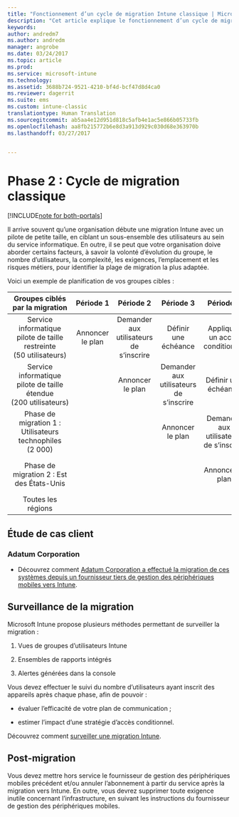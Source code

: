```yaml
---
title: "Fonctionnement d’un cycle de migration Intune classique | Microsoft Docs"
description: "Cet article explique le fonctionnement d’un cycle de migration Intune. Il fournit des exemples illustrant le traitement de cycles de migration par le client."
keywords: 
author: andredm7
ms.author: andredm
manager: angrobe
ms.date: 03/24/2017
ms.topic: article
ms.prod: 
ms.service: microsoft-intune
ms.technology: 
ms.assetid: 3688b724-9521-4210-bf4d-bcf47d8d4ca0
ms.reviewer: dagerrit
ms.suite: ems
ms.custom: intune-classic
translationtype: Human Translation
ms.sourcegitcommit: ab5aa4e12d951d818c5afb4e1ac5e866b05733fb
ms.openlocfilehash: aa8fb215772b6e8d3a913d929c030d68e363970b
ms.lasthandoff: 03/27/2017


---
```


# <a name="phase-2-typical-migration-cycle"></a>Phase 2 : Cycle de migration classique

[!INCLUDE[note for both-portals](../includes/note-for-both-portals.md)]

Il arrive souvent qu’une organisation débute une migration Intune avec un pilote de petite taille, en ciblant un sous-ensemble des utilisateurs au sein du service informatique. En outre, il se peut que votre organisation doive aborder certains facteurs, à savoir la volonté d’évolution du groupe, le nombre d’utilisateurs, la complexité, les exigences, l’emplacement et les risques métiers, pour identifier la plage de migration la plus adaptée.

Voici un exemple de planification de vos groupes cibles :

  | **Groupes ciblés par la migration** | **Période 1** | **Période 2** | **Période 3** | **Période 4** | **...**
|:---:|:---:|:---:|:---:|:---:|:---:|
| Service informatique pilote de taille restreinte (50 utilisateurs) | Annoncer le plan | Demander aux utilisateurs de s’inscrire | Définir une échéance | Appliquer un accès conditionnel |  |                                                        
| Service informatique pilote de taille étendue (200 utilisateurs) |  | Annoncer le plan | Demander aux utilisateurs de s’inscrire | Définir une échéance | Appliquer un accès conditionnel | 
| Phase de migration 1 : Utilisateurs technophiles (2 000) |  |  | Annoncer le plan | Demander aux utilisateurs de s’inscrire | Définir une échéance | 
| Phase de migration 2 : Est des États-Unis |  |  |  | Annoncer le plan | Demander aux utilisateurs de s’inscrire | 
| Toutes les régions |  |  |  |  | Annoncer le plan | 

## <a name="customer-migration-case-study"></a>Étude de cas client

### <a name="adatum-corporation"></a>Adatum Corporation

- Découvrez comment [Adatum Corporation a effectué la migration de ces systèmes depuis un fournisseur tiers de gestion des périphériques mobiles vers Intune](https://gallery.technet.microsoft.com/Intune-migration-guide-893a95e3?redir=0).

## <a name="monitoring-migration"></a>Surveillance de la migration

Microsoft Intune propose plusieurs méthodes permettant de surveiller la migration :

1.  Vues de groupes d’utilisateurs Intune

2.  Ensembles de rapports intégrés

3.  Alertes générées dans la console

Vous devez effectuer le suivi du nombre d’utilisateurs ayant inscrit des appareils après chaque phase, afin de pouvoir :

-   évaluer l’efficacité de votre plan de communication ;

-   estimer l’impact d’une stratégie d’accès conditionnel.

Découvrez comment [surveiller une migration Intune](https://docs.microsoft.com/intune/deploy-use/understand-microsoft-intune-operations-by-using-reports).

## <a name="post-migration"></a>Post-migration

Vous devez mettre hors service le fournisseur de gestion des périphériques mobiles précédent et/ou annuler l’abonnement à partir du service après la migration vers Intune. En outre, vous devrez supprimer toute exigence inutile concernant l’infrastructure, en suivant les instructions du fournisseur de gestion des périphériques mobiles.

